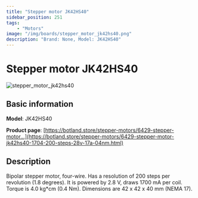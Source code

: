 ```yaml
---
title: "Stepper motor JK42HS40"
sidebar_position: 251
tags:
    - "Motors"
image: "/img/boards/stepper_motor_jk42hs40.png"
description: "Brand: None, Model: JK42HS40"
---
```

# Stepper motor JK42HS40

![stepper_motor_jk42hs40](/img/boards/stepper_motor_jk42hs40.png)

## Basic information

**Model**: JK42HS40

**Product page**: [https://botland.store/stepper-motors/6429-stepper-motor...](https://botland.store/stepper-motors/6429-stepper-motor-jk42hs40-1704-200-steps-28v-17a-04nm.html)

## Description

Bipolar stepper motor, four\-wire\. Has a resolution of 200 steps per revolution \(1\.8 degrees\)\. It is powered by 2\.8 V, draws 1700 mA per coil\. Torque is 4\.0 kg\*cm \(0\.4 Nm\)\. Dimensions are 42 x 42 x 40 mm \(NEMA 17\)\.

